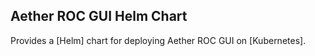 <!--
SPDX-FileCopyrightText: 2021-present Open Networking Foundation

SPDX-License-Identifier: Apache-2.0
-->

## Aether ROC GUI Helm Chart

Provides a [Helm] chart for deploying Aether ROC GUI on [Kubernetes].
